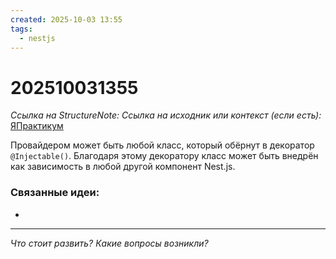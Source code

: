 ```yaml
---
created: 2025-10-03 13:55
tags:
  - nestjs
---
```

# 202510031355
*Ссылка на StructureNote:*
*Ссылка на исходник или контекст (если есть):* [ЯПрактикум](https://practicum.yandex.ru/trainer/backend-nodejs/lesson/22418348-d1ed-4fa8-a344-022f984ddf6d/task/e3e1075f-74d4-45b0-bf1d-4f4a07eebc4a/)

Провайдером может быть любой класс, который обёрнут в декоратор `@Injectable()`. Благодаря этому декоратору класс может быть внедрён как зависимость в любой другой компонент Nest.js.
### Связанные идеи:
* 
---

*Что стоит развить? Какие вопросы возникли?*